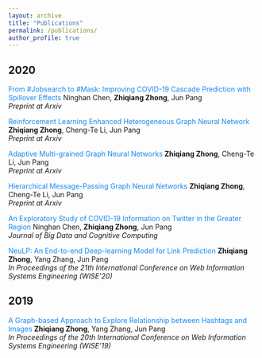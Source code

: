 ```yaml
---
layout: archive
title: "Publications"
permalink: /publications/
author_profile: true
---
```


## 2020
<font color="#1589F0">From #Jobsearch to #Mask: Improving COVID-19 Cascade Prediction with Spillover Effects</font>
Ninghan Chen, **Zhiqiang Zhong**, Jun Pang  
*Preprint at Arxiv*

<font color="#1589F0">Reinforcement Learning Enhanced Heterogeneous Graph Neural Network</font>
**Zhiqiang Zhong**, Cheng-Te Li, Jun Pang  
*Preprint at Arxiv*

<font color="#1589F0">Adaptive Multi-grained Graph Neural Networks</font>
**Zhiqiang Zhong**, Cheng-Te Li, Jun Pang  
*Preprint at Arxiv*

<font color="#1589F0">Hierarchical Message-Passing Graph Neural Networks</font>
**Zhiqiang Zhong**, Cheng-Te Li, Jun Pang  
*Preprint at Arxiv*

<font color="#1589F0">An Exploratory Study of COVID-19 Information on Twitter in the Greater Region</font>
Ninghan Chen, **Zhiqiang Zhong**, Jun Pang  
*Journal of Big Data and Cognitive Computing*

<font color="#1589F0">NeuLP: An End-to-end Deep-learning Model for Link Prediction</font>
**Zhiqiang Zhong**, Yang Zhang, Jun Pang  
*In Proceedings of the 21th International Conference on Web Information Systems Engineering (WISE’20)*  

## 2019
<font color="#1589F0">A Graph-based Approach to Explore Relationship between Hashtags and Images</font>
**Zhiqiang Zhong**, Yang Zhang, Jun Pang  
*In Proceedings of the 20th International Conference on Web Information Systems Engineering (WISE’19)*